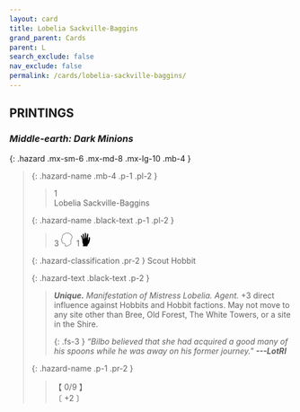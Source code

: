 ```yaml
---
layout: card
title: Lobelia Sackville-Baggins
grand_parent: Cards
parent: L
search_exclude: false
nav_exclude: false
permalink: /cards/lobelia-sackville-baggins/
---
```


## PRINTINGS


### _Middle-earth: Dark Minions_

{: .hazard .mx-sm-6 .mx-md-8 .mx-lg-10 .mb-4 }
> {: .hazard-name .mb-4 .p-1 .pl-2 }
> > <div class="hazard-mp">1</div>
> > <div class="card-name">Lobelia Sackville-Baggins</div>
>
> {: .hazard-name .black-text .p-1 .pl-2 }
> > 3 ![](/assets/images/mind.svg)&ensp;1![](/assets/images/di.svg)
>
> {: .hazard-classification .pr-2 }
> Scout Hobbit
>
> {: .hazard-text .black-text .p-2 }
> > _**Unique.**_ _Manifestation of Mistress Lobelia._ _Agent._ +3 direct influence against Hobbits and Hobbit factions. May not move to any site other than Bree, Old Forest, The White Towers, or a site in the Shire. 
> > 
> > {: .fs-3 } 
> > _“Bilbo believed that she had acquired a good many of his spoons while he was away on his former journey."_ ***---&#65279;LotRI***  
>
> {: .hazard-name .p-1 .pr-2 }
> > <div class="card-shield">【 0/9 】</div>
> > <div class="card-corruption-white">〔 +2 〕</div>
